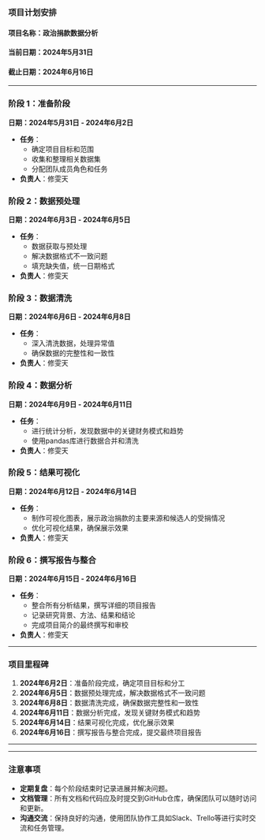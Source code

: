 ### 项目计划安排

#### 项目名称：政治捐款数据分析

#### 当前日期：2024年5月31日
#### 截止日期：2024年6月16日

---

### 阶段 1：准备阶段
**日期：2024年5月31日 - 2024年6月2日**
- **任务**：
  - 确定项目目标和范围
  - 收集和整理相关数据集
  - 分配团队成员角色和任务
- **负责人**：修雯天

### 阶段 2：数据预处理
**日期：2024年6月3日 - 2024年6月5日**
- **任务**：
  - 数据获取与预处理
  - 解决数据格式不一致问题
  - 填充缺失值，统一日期格式
- **负责人**：修雯天

### 阶段 3：数据清洗
**日期：2024年6月6日 - 2024年6月8日**
- **任务**：
  - 深入清洗数据，处理异常值
  - 确保数据的完整性和一致性
- **负责人**：修雯天

### 阶段 4：数据分析
**日期：2024年6月9日 - 2024年6月11日**
- **任务**：
  - 进行统计分析，发现数据中的关键财务模式和趋势
  - 使用pandas库进行数据合并和清洗
- **负责人**：修雯天

### 阶段 5：结果可视化
**日期：2024年6月12日 - 2024年6月14日**
- **任务**：
  - 制作可视化图表，展示政治捐款的主要来源和候选人的受捐情况
  - 优化可视化结果，确保展示效果
- **负责人**：修雯天

### 阶段 6：撰写报告与整合
**日期：2024年6月15日 - 2024年6月16日**
- **任务**：
  - 整合所有分析结果，撰写详细的项目报告
  - 记录研究背景、方法、结果和结论
  - 完成项目简介的最终撰写和审校
- **负责人**：修雯天

---

### 项目里程碑
1. **2024年6月2日**：准备阶段完成，确定项目目标和分工
2. **2024年6月5日**：数据预处理完成，解决数据格式不一致问题
3. **2024年6月8日**：数据清洗完成，确保数据完整性和一致性
4. **2024年6月11日**：数据分析完成，发现关键财务模式和趋势
5. **2024年6月14日**：结果可视化完成，优化展示效果
6. **2024年6月16日**：撰写报告与整合完成，提交最终项目报告

---

---

### 注意事项
- **定期复盘**：每个阶段结束时记录进展并解决问题。
- **文档管理**：所有文档和代码应及时提交到GitHub仓库，确保团队可以随时访问和更新。
- **沟通交流**：保持良好的沟通，使用团队协作工具如Slack、Trello等进行实时交流和任务管理。
